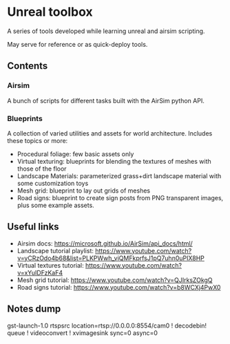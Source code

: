 # Unreal toolbox

A series of tools developed while learning unreal and airsim scripting.

May serve for reference or as quick-deploy tools.

## Contents

### Airsim

A bunch of scripts for different tasks built with the AirSim python API.

### Blueprints

A collection of varied utilities and assets for world architecture. Includes these topics or more:
- Procedural foliage: few basic assets only 
- Virtual texturing: blueprints for blending the textures of meshes with those of the floor
- Landscape Materials: parameterized grass+dirt landscape material with some customization toys
- Mesh grid: blueprint to lay out grids of meshes
- Road signs: blueprint to create sign posts from PNG transparent images, plus some example assets.


## Useful links

- Airsim docs: https://microsoft.github.io/AirSim/api_docs/html/
- Landscape tutorial playlist: https://www.youtube.com/watch?v=yCRzOdo4b68&list=PLKPWwh_viQMFkprfsJ1pQ7uhn0uPIX8HP
- Virtual textures tutorial: https://www.youtube.com/watch?v=xYuIDFzKaF4
- Mesh grid tutorial: https://www.youtube.com/watch?v=QJIrksZOkgQ
- Road signs tutorial: https://www.youtube.com/watch?v=b8WCXj4PwX0


## Notes dump


gst-launch-1.0 rtspsrc location=rtsp://0.0.0.0:8554/cam0 ! decodebin! queue ! videoconvert ! xvimagesink sync=0 async=0
